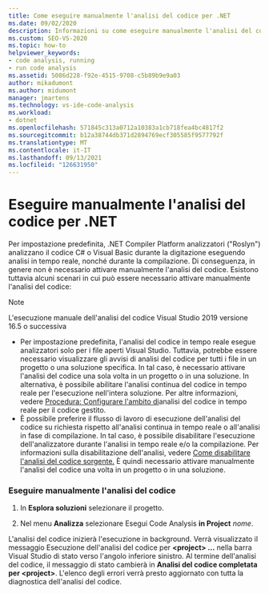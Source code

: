 ```yaml
---
title: Come eseguire manualmente l'analisi del codice per .NET
ms.date: 09/02/2020
description: Informazioni su come eseguire manualmente l'analisi del codice in Visual Studio 2019 versione 16.5 o versioni successive. Vedere come eseguire gli analizzatori Roslyn in C# o Visual Basic codice.
ms.custom: SEO-VS-2020
ms.topic: how-to
helpviewer_keywords:
- code analysis, running
- run code analysis
ms.assetid: 5086d228-f92e-4515-9708-c5b89b9e9a03
author: mikadumont
ms.author: midumont
manager: jmartens
ms.technology: vs-ide-code-analysis
ms.workload:
- dotnet
ms.openlocfilehash: 571845c313a0712a10383a1cb718fea4bc4817f2
ms.sourcegitcommit: b12a38744db371d2894769ecf305585f9577792f
ms.translationtype: MT
ms.contentlocale: it-IT
ms.lasthandoff: 09/13/2021
ms.locfileid: "126631950"
---
```

# <a name="run-code-analysis-manually-for-net"></a>Eseguire manualmente l'analisi del codice per .NET
Per impostazione predefinita, .NET Compiler Platform analizzatori ("Roslyn") analizzano il codice C# o Visual Basic durante la digitazione eseguendo analisi in tempo reale, nonché durante la compilazione. Di conseguenza, in genere non è necessario attivare manualmente l'analisi del codice. Esistono tuttavia alcuni scenari in cui può essere necessario attivare manualmente l'analisi del codice:

> [!NOTE]
> L'esecuzione manuale dell'analisi del codice Visual Studio 2019 versione 16.5 o successiva

- Per impostazione predefinita, l'analisi del codice in tempo reale esegue analizzatori solo per i file aperti Visual Studio. Tuttavia, potrebbe essere necessario visualizzare gli avvisi di analisi del codice per tutti i file in un progetto o una soluzione specifica. In tal caso, è necessario attivare l'analisi del codice una sola volta in un progetto o in una soluzione. In alternativa, è possibile abilitare l'analisi continua del codice in tempo reale per l'esecuzione nell'intera soluzione. Per altre informazioni, vedere [Procedura: Configurare l'ambito di](./configure-live-code-analysis-scope-managed-code.md)analisi del codice in tempo reale per il codice gestito.
- È possibile preferire il flusso di lavoro di esecuzione dell'analisi del codice su richiesta rispetto all'analisi continua in tempo reale o all'analisi in fase di compilazione. In tal caso, è possibile disabilitare l'esecuzione dell'analizzatore durante l'analisi in tempo reale e/o la compilazione. Per informazioni sulla disabilitazione dell'analisi, vedere [Come disabilitare l'analisi del codice sorgente.](disable-code-analysis.md) È quindi necessario attivare manualmente l'analisi del codice una volta in un progetto o in una soluzione.

### <a name="run-code-analysis-manually"></a>Eseguire manualmente l'analisi del codice

1. In **Esplora soluzioni** selezionare il progetto.

2. Nel menu **Analizza** selezionare Esegui Code Analysis **in Project** *nome*.

L'analisi del codice inizierà l'esecuzione in background. Verrà visualizzato il messaggio Esecuzione dell'analisi del codice per **\<project> ...** nella barra Visual Studio di stato verso l'angolo inferiore sinistro. Al termine dell'analisi del codice, il messaggio di stato cambierà in **Analisi del codice completata per \<project>**. L'elenco degli errori verrà presto aggiornato con tutta la diagnostica dell'analisi del codice.
